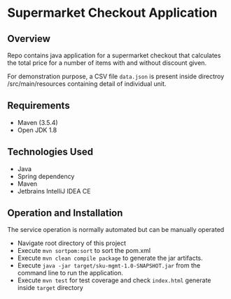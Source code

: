 # Supermarket Checkout Application

## Overview

Repo contains java application for a supermarket checkout that calculates the total price for a number of items with and without discount given.

For demonstration purpose, a CSV file `data.json` is present inside directroy /src/main/resources containing detail of individual unit.

## Requirements

* Maven (3.5.4)
* Open JDK 1.8

## Technologies Used

* Java
* Spring dependency
* Maven
* Jetbrains IntelliJ IDEA CE

## Operation and Installation

The service operation is normally automated but can be manually operated

* Navigate root directory of this project
* Execute `mvn sortpom:sort` to sort the pom.xml
* Execute `mvn clean compile package` to generate the jar artifacts.
* Execute `java -jar target/sku-mgmt-1.0-SNAPSHOT.jar` from the command line to run the application.
* Execute `mvn test` for test coverage and check `index.html` generate inside `target` directory 

